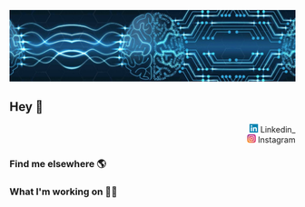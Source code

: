 ![Foto de Capa](images/foto-de-capa.jpeg)

## Hey 👋

<div align="right">
  <a href="https://www.linkedin.com/in/gabrielcaussi/"><img src="images/linkedin-icon.svg" alt="linkedin" width="15"/></a> Linkedin_<br>
  <a href="https://www.instagram.com/g_caussi/"><img src="images/instagram-icon.svg" alt="instagram" width="15"/></a> Instagram
</div>

### Find me elsewhere 🌎

### What I'm working on 👨‍💻

<!--
**gcaussi/gcaussi** is a ✨ _special_ ✨ repository because its `README.md` (this file) appears on your GitHub profile.

Here are some ideas to get you started:

- 🔭 I’m currently working on ...
- 🌱 I’m currently learning ...
- 👯 I’m looking to collaborate on ...
- 🤔 I’m looking for help with ...
- 💬 Ask me about ...
- 📫 How to reach me: ...
- 😄 Pronouns: ...
- ⚡ Fun fact: ...
-->

